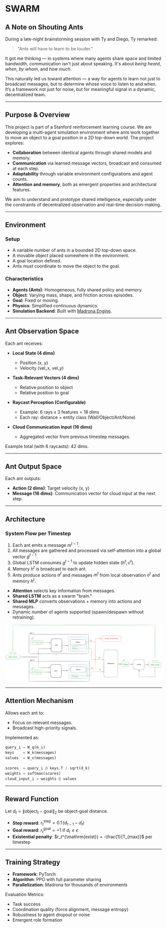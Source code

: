 # SWARM

## A Note on Shouting Ants

During a late-night brainstorming session with Ty and Diego, Ty remarked:

> "Ants will have to learn to be louder."

It got me thinking — in systems where many agents share space and limited bandwidth, communication isn't just about speaking. It's about _being heard_, _when_, _by whom_, and _how much_.

This naturally led us toward attention — a way for agents to learn not just to broadcast messages, but to determine whose voice to listen to and when. It’s a framework not just for noise, but for meaningful signal in a dynamic, decentralized team.

---

## Purpose & Overview

This project is part of a Stanford reinforcement learning course. We are developing a multi-agent simulation environment where ants work together to move an object to a goal position in a 2D top-down world. The project explores:

- **Collaboration** between identical agents through shared models and memory.
- **Communication** via learned message vectors, broadcast and consumed at each step.
- **Adaptability** through variable environment configurations and agent counts.
- **Attention and memory**, both as emergent properties and architectural features.

We aim to understand and prototype shared intelligence, especially under the constraints of decentralized observation and real-time decision-making.

---

## Environment

### Setup

- A variable number of ants in a bounded 2D top-down space.
- A movable object placed somewhere in the environment.
- A goal location defined.
- Ants must coordinate to move the object to the goal.

### Characteristics

- **Agents (Ants)**: Homogeneous, fully shared policy and memory.
- **Object**: Varying mass, shape, and friction across episodes.
- **Goal**: Fixed or moving.
- **Physics**: Simplified continuous dynamics.
- **Simulation Backend**: Built with [Madrona Engine](https://madrona-engine.github.io/).

---

## Ant Observation Space

Each ant receives:

- **Local State (4 dims)**
  - Position (x, y)
  - Velocity (vel_x, vel_y)

- **Task-Relevant Vectors (4 dims)**
  - Relative position to object
  - Relative position to goal

- **Raycast Perception (Configurable)**
  - Example: 6 rays x 3 features = 18 dims
  - Each ray: distance + entity class (Wall/Object/Ant/None)

- **Cloud Communication Input (16 dims)**
  - Aggregated vector from previous timestep messages.

Example total (with 6 raycasts): 42 dims.

---

## Ant Output Space

Each ant outputs:

- **Action (2 dims)**: Target velocity (x, y)
- **Message (16 dims)**: Communication vector for cloud input at the next step.

---

## Architecture

### System Flow per Timestep

1. Each ant emits a message $m^{t-1}$.
2. All messages are gathered and processed via self-attention into a global vector $g^{t-1}$.
3. Global LSTM consumes $g^{t-1}$ to update hidden state $(h^t, c^t)$.
4. Memory $h^t$ is broadcast to each ant.
5. Ants produce actions $a^t$ and messages $m^t$ from local observation $o^t$ and memory $h^t$.

- **Attention** selects key information from messages.
- **Shared LSTM** acts as a swarm "brain."
- **Shared MLP** converts observations + memory into actions and messages.
- Dynamic number of agents supported (spawn/despawn without retraining).

![Architecture](assets/arch.png)

---

## Attention Mechanism

Allows each ant to:

- Focus on relevant messages.
- Broadcast high-priority signals.

Implemented as:
```python
query_i = W_q(m_i)
keys    = W_k(messages)
values  = W_v(messages)

scores  = query_i @ keys.T / sqrt(d_k)
weights = softmax(scores)
cloud_input_i = weights @ values
```

---

## Reward Function

Let $d_t = \| \text{object}_t - \text{goal} \|_2$ be object-goal distance.

- **Step reward**:  $r_t^{\mathrm{step}} = 0.1\,(d_{t-1} - d_t)$
- **Goal reward**:  $r_t^{\mathrm{goal}} = +1$ if $d_t \le \epsilon$
- **Existential penalty**:  $r_t^{\mathrm{exist}} = -\frac{1}{T_{max}}$ per timestep

---

## Training Strategy

- **Framework**: PyTorch
- **Algorithm**: PPO with full parameter sharing
- **Parallelization**: Madrona for thousands of environments

Evaluation Metrics:
- Task success
- Coordination quality (force alignment, message entropy)
- Robustness to agent dropout or noise
- Emergent role formation
